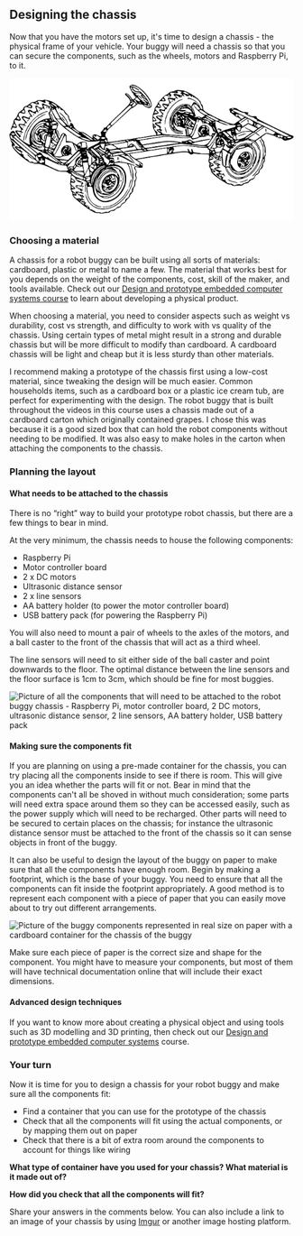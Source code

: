 [comment]: # (
Is this step open? Y/N
If so, short description of this step:
Related links:
Related files:
)

## Designing the chassis

Now that you have the motors set up, it's time to design a chassis - the physical frame of your vehicle. Your buggy will need a chassis so that you can secure the components, such as the wheels, motors and Raspberry Pi, to it.

![The chassis of an automobile showing the wheels, axels and steering wheel attached to the frame](images/1_8-automobile-chassis.png)

### Choosing a material

A chassis for a robot buggy can be built using all sorts of materials: cardboard, plastic or metal to name a few. The material that works best for you depends on the weight of the components, cost, skill of the maker, and tools available. Check out our [Design and prototype embedded computer systems course](https://www.futurelearn.com/courses/embedded-systems) to learn about developing a physical product.

When choosing a material, you need to consider aspects such as weight vs durability, cost vs strength, and difficulty to work with vs quality of the chassis. Using certain types of metal might result in a strong and durable chassis but will be more difficult to modify than cardboard. A cardboard chassis will be light and cheap but it is less sturdy than other materials. 

I recommend making a prototype of the chassis first using a low-cost material, since tweaking the design will be much easier. Common households items, such as a cardboard box or a plastic ice cream tub, are perfect for experimenting with the design. The robot buggy that is built throughout the videos in this course uses a chassis made out of a cardboard carton which originally contained grapes. I chose this was because it is a good sized box that can hold the robot components without needing to be modified. It was also easy to make holes in the carton when attaching the components to the chassis.

### Planning the layout

#### What needs to be attached to the chassis

There is no “right” way to build your prototype robot chassis, but there are a few things to bear in mind.

At the very minimum, the chassis needs to house the following components:

+ Raspberry Pi
+ Motor controller board
+ 2 x DC motors
+ Ultrasonic distance sensor
+ 2 x line sensors
+ AA battery holder (to power the motor controller board)
+ USB battery pack (for powering the Raspberry Pi)

You will also need to mount a pair of wheels to the axles of the motors, and a ball caster to the front of the chassis that will act as a third wheel.

The line sensors will need to sit either side of the ball caster and point downwards to the floor. The optimal distance between the line sensors and the floor surface is 1cm to 3cm, which should be fine for most buggies.

![Picture of all the components that will need to be attached to the robot buggy chassis -  Raspberry Pi, motor controller board, 2 DC motors, ultrasonic distance sensor, 2 line sensors, AA battery holder, USB battery pack](images/1_8-components-for-the-chassis)

#### Making sure the components fit

If you are planning on using a pre-made container for the chassis, you can try placing all the components inside to see if there is room. This will give you an  idea whether the parts will fit or not. Bear in mind that the components can't all be shoved in without much consideration; some parts will need extra space around them so they can be accessed easily, such as the power supply which will need to be recharged. Other parts will need to be secured to certain places on the chassis; for instance the ultrasonic distance sensor must be attached to the front of the chassis so it can sense objects in front of the buggy.

It can also be useful to design the layout of the buggy on paper to make sure that all the components have enough room. Begin by making a footprint, which is the base of your buggy. You need to ensure that all the components can fit inside the footprint appropriately. A good method is to represent each component with a piece of paper that you can easily move about to try out different arrangements.

![Picture of the buggy components represented in real size on paper with a cardboard container for the chassis of the buggy](images/1_8-chassis-componets-on-paper)

Make sure each piece of paper is the correct size and shape for the component. You might have to measure your components, but most of them will have technical documentation online that will include their exact dimensions.

#### Advanced design techniques

If you want to know more about creating a physical object and using tools such as 3D modelling and 3D printing, then check out our [Design and prototype embedded computer systems](https://www.futurelearn.com/courses/embedded-systems) course.

### Your turn

Now it is time for you to design a chassis for your robot buggy and make sure all the components fit:

+ Find a container that you can use for the prototype of the chassis
+ Check that all the components will fit using the actual components, or by mapping them out on paper
+ Check that there is a bit of extra room around the components to account for things like wiring

**What type of container have you used for your chassis? What material is it made out of?**

**How did you check that all the components will fit?**

Share your answers in the comments below. You can also include a link to an image of your chassis by using [Imgur](https://imgur.com/) or another image hosting platform.
